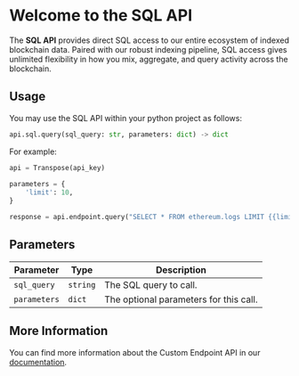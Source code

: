 # Welcome to the SQL API

The **SQL API** provides direct SQL access to our entire ecosystem of indexed blockchain data. Paired with our robust indexing pipeline, SQL access gives unlimited flexibility in how you mix, aggregate, and query activity across the blockchain. 

## Usage

You may use the SQL API within your python project as follows:

```python
api.sql.query(sql_query: str, parameters: dict) -> dict
```

For example:

```python
api = Transpose(api_key)
        
parameters = {
    'limit': 10,
}

response = api.endpoint.query("SELECT * FROM ethereum.logs LIMIT {{limit}}", parameters)
```

## Parameters

| Parameter | Type | Description |
| - | - | - |
| `sql_query` | `string` | The SQL query to call. |
| `parameters` | `dict` | The optional parameters for this call. |

## More Information

You can find more information about the Custom Endpoint API in our [documentation](https://docs.transpose.io/sql/overview/).
